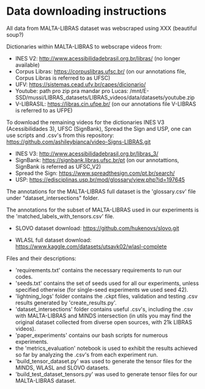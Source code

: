 # Data downloading instructions

All data from MALTA-LIBRAS dataset was webscraped using XXX (beautiful soup?)

Dictionaries within MALTA-LIBRAS to webscrape videos from:
* INES V2: http://www.acessibilidadebrasil.org.br/libras/ (no longer available)
* Corpus Libras: https://corpuslibras.ufsc.br/ (on our annotations file, Corpus Libras is referred to as UFSC)
* UFV: https://sistemas.cead.ufv.br/capes/dicionario/
* Youtube: path pro zip pra mandar pro Lucas: /mnt/E-SSD/mussi/LIBRAS_datasets/LIBRAS_videos/data/datasets/youtube.zip
* V-LIBRASIL: https://libras.cin.ufpe.br/ (on our annotations file V-LIBRAS is referred to as UFPE)

To download the remaining videos for the dictionaries INES V3 (Acessibilidades 3), UFSC (SignBank), Spread the Sign and USP, one can use scripts and .csv's from this repository:
https://github.com/ashileybianca/video-Signs-LIBRAS.git

* INES V3: http://www.acessibilidadebrasil.org.br/libras_3/
* SignBank: https://signbank.libras.ufsc.br/pt (on our annotattions, SignBank is referred as UFSC_V2)
* Spread the Sign: https://www.spreadthesign.com/pt.br/search/
* USP: https://edisciplinas.usp.br/mod/glossary/view.php?id=197645

The annotations for the MALTA-LIBRAS full dataset is the 'glossary.csv' file under "dataset_intersections" folder.

The annotations for the subset of MALTA-LIBRAS used in our experiments is the 'matched_labels_with_tensors.csv' file.

- SLOVO dataset download: https://github.com/hukenovs/slovo.git

- WLASL full dataset download: https://www.kaggle.com/datasets/utsavk02/wlasl-complete


Files and their descriptions:

- 'requirements.txt' contains the necessary requirements to run our codes.
- 'seeds.txt' contains the set of seeds used for all our experiments, unless specified otherwise (for single-seed experiments we used seed 42).
- 'lightning_logs' folder contains the .ckpt files, validation and testing .csv results generated by 'create_results.py'.
- 'dataset_intersections' folder contains useful .csv's, including the .csv with MALTA-LIBRAS and MINDS intersection (in utils you may find the original dataset collected from diverse open sources, with 21k LIBRAS videos).
- 'paper_experiments' contains our bash scripts for numerous experiments.
- the 'metrics_evaluation' notebook is used to exhibit the results achieved so far by analyzing the .csv's from each experiment run.
- 'build_tensor_dataset.py' was used to generate the tensor files for the MINDS, WLASL and SLOVO datasets.
- 'build_test_dataset_tensors.py' was used to generate tensor files for our MALTA-LIBRAS dataset.